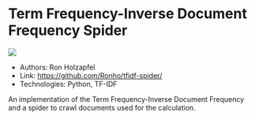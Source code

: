 # Term Frequency-Inverse Document Frequency Spider

![](images/ "")

- Authors: Ron Holzapfel
- Link: https://github.com/Ronho/tfidf-spider/
- Technologies: Python, TF-IDF

An implementation of the Term Frequency-Inverse Document Frequency and a spider to crawl documents used for the calculation.